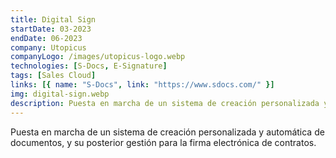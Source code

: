 ```yaml
---
title: Digital Sign
startDate: 03-2023
endDate: 06-2023
company: Utopicus
companyLogo: /images/utopicus-logo.webp
technologies: [S-Docs, E-Signature]
tags: [Sales Cloud]
links: [{ name: "S-Docs", link: "https://www.sdocs.com/" }]
img: digital-sign.webp
description: Puesta en marcha de un sistema de creación personalizada y automática de documentos, y su posterior gestión para la firma electrónica de contratos.
---
```


Puesta en marcha de un sistema de creación personalizada y automática de documentos, y su posterior gestión para la firma electrónica de contratos.

